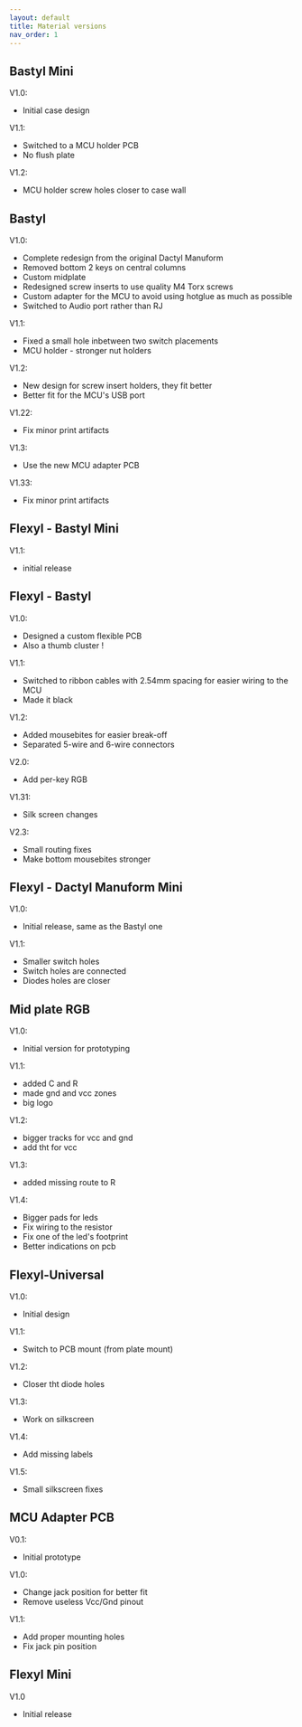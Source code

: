 ```yaml
---
layout: default
title: Material versions
nav_order: 1
---
```


## Bastyl Mini

V1.0:

- Initial case design

V1.1:

- Switched to a MCU holder PCB
- No flush plate

V1.2:

- MCU holder screw holes closer to case wall

## Bastyl 

V1.0:

- Complete redesign from the original Dactyl Manuform
- Removed bottom 2 keys on central columns
- Custom midplate
- Redesigned screw inserts to use quality M4 Torx screws
- Custom adapter for the MCU to avoid using hotglue as much as possible
- Switched to Audio port rather than RJ

V1.1:

- Fixed a small hole inbetween two switch placements
- MCU holder - stronger nut holders

V1.2:

- New design for screw insert holders, they fit better
- Better fit for the MCU's USB port

V1.22:

-  Fix minor print artifacts

V1.3:

- Use the new MCU adapter PCB

V1.33:

- Fix minor print artifacts

## Flexyl - Bastyl Mini 

V1.1:

- initial release

## Flexyl - Bastyl

V1.0:

- Designed a custom flexible PCB
- Also a thumb cluster !

V1.1:

- Switched to ribbon cables with 2.54mm spacing for easier wiring to the MCU
- Made it black

V1.2:

- Added mousebites for easier break-off
- Separated 5-wire and 6-wire connectors

V2.0:

- Add per-key RGB

V1.31:

- Silk screen changes

V2.3:

- Small routing fixes
- Make bottom mousebites stronger

## Flexyl - Dactyl Manuform Mini

V1.0:

- Initial release, same as the Bastyl one

V1.1:

- Smaller switch holes
- Switch holes are connected
- Diodes holes are closer

## Mid plate RGB

V1.0:

- Initial version for prototyping

V1.1:

- added C and R
- made gnd and vcc zones
- big logo

V1.2:

- bigger tracks for vcc and gnd
- add tht for vcc

V1.3:

- added missing route to R

V1.4:

- Bigger pads for leds
- Fix wiring to the resistor
- Fix one of the led's footprint
- Better indications on pcb


## Flexyl-Universal

V1.0:

- Initial design

V1.1:

- Switch to PCB mount (from plate mount)

V1.2:

- Closer tht diode holes

V1.3:

- Work on silkscreen


V1.4:

- Add missing labels

V1.5:

- Small silkscreen fixes

## MCU Adapter PCB

V0.1:

- Initial prototype

V1.0:

- Change jack position for better fit
- Remove useless Vcc/Gnd pinout

V1.1:

- Add proper mounting holes
- Fix jack pin position

## Flexyl Mini

V1.0

- Initial release

